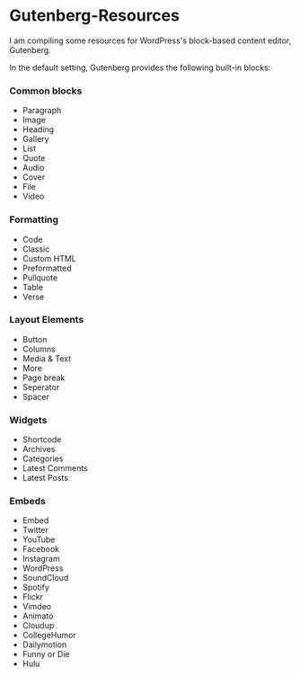 # Gutenberg-Resources

I am compiling some resources for WordPress's block-based content editor, Gutenberg.

In the default setting, Gutenberg provides the following built-in blocks:

### Common blocks

- Paragraph
- Image
- Heading
- Gallery
- List
- Quote
- Audio
- Cover
- File
- Video

### Formatting

- Code
- Classic
- Custom HTML
- Preformatted
- Pullquote
- Table
- Verse

### Layout Elements

- Button
- Columns
- Media & Text
- More
- Page break
- Seperator
- Spacer

### Widgets

- Shortcode
- Archives
- Categories
- Latest Comments
- Latest Posts

### Embeds

- Embed
- Twitter
- YouTube
- Facebook
- Instagram
- WordPress
- SoundCloud
- Spotify
- Flickr
- Vimdeo
- Animato
- Cloudup
- CollegeHumor
- Dailymotion
- Funny or Die
- Hulu
